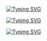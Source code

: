 [![Typing SVG](https://readme-typing-svg.demolab.com?font=Orbitron&size=35&pause=1000&color=FF00FF&center=true&vCenter=true&width=700&lines=⚡+Spark+Xmd+under+development+⚡)](https://git.io/typing-svg)

[![Typing SVG](https://readme-typing-svg.demolab.com?font=Russo+One&size=32&pause=1200&color=00E5FF&center=true&vCenter=true&width=700&lines=✨+Stay+tuned+for+updates+✨)](https://git.io/typing-svg)

[![Typing SVG](https://readme-typing-svg.demolab.com?font=Monoton&size=40&pause=1400&color=FFAA00&center=true&vCenter=true&width=700&lines=🚀+Launching+soon...+🚀)](https://git.io/typing-svg)
